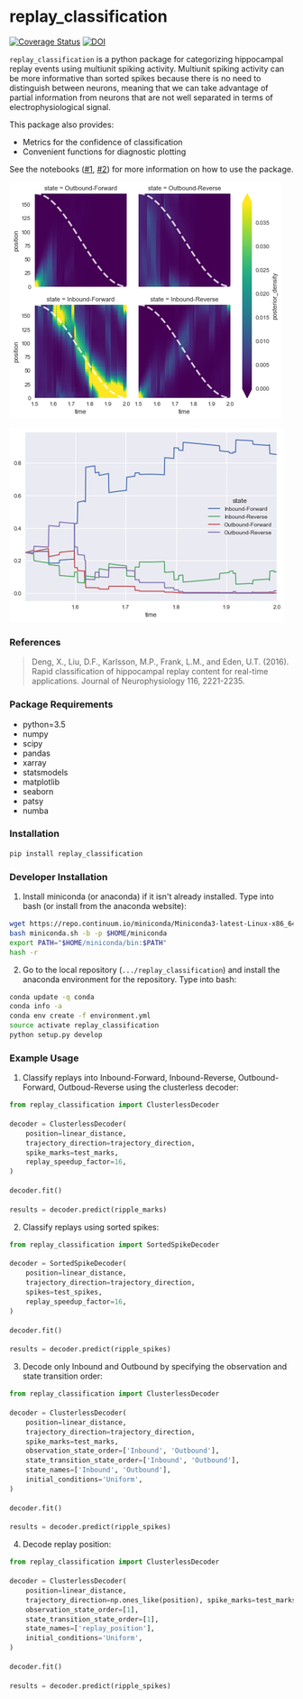 # replay_classification
[![Coverage Status](https://coveralls.io/repos/github/Eden-Kramer-Lab/replay_classification/badge.svg?branch=master)](https://coveralls.io/github/Eden-Kramer-Lab/replay_classification?branch=master) [![DOI](https://zenodo.org/badge/104356770.svg)](https://zenodo.org/badge/latestdoi/104356770)

`replay_classification` is a python package for categorizing hippocampal replay events using multiunit spiking activity. Multiunit spiking activity can be more informative than sorted spikes because there is no need to distinguish between neurons, meaning that we can take advantage of partial information from neurons that are not well separated in terms of electrophysiological signal.

This package also provides:
+  Metrics for the confidence of classification
+  Convenient functions for diagnostic plotting

See the notebooks ([\#1](examples/Simulate_Ripple_Decoding_Data_Sorted_Spikes.ipynb), [\#2](examples/Simulate_Ripple_Decoding_Data_Clusterless.ipynb)) for more information on how to use the package.

![Posterior Density](/replay_example.png)

![Probability of States](/state_probability.png)

### References ###

> Deng, X., Liu, D.F., Karlsson, M.P., Frank, L.M., and Eden, U.T.
(2016). Rapid classification of hippocampal replay content for
real-time applications. Journal of Neurophysiology 116, 2221-2235.

### Package Requirements ###
- python=3.5
- numpy
- scipy
- pandas
- xarray
- statsmodels
- matplotlib
- seaborn
- patsy
- numba

### Installation ###

```python
pip install replay_classification
```

### Developer Installation ###

1. Install miniconda (or anaconda) if it isn't already installed. Type into bash (or install from the anaconda website):
```bash
wget https://repo.continuum.io/miniconda/Miniconda3-latest-Linux-x86_64.sh -O miniconda.sh;
bash miniconda.sh -b -p $HOME/miniconda
export PATH="$HOME/miniconda/bin:$PATH"
hash -r
```

2. Go to the local repository (`.../replay_classification`) and install the anaconda environment for the repository. Type into bash:
```bash
conda update -q conda
conda info -a
conda env create -f environment.yml
source activate replay_classification
python setup.py develop
```

### Example Usage ###

1. Classify replays into Inbound-Forward, Inbound-Reverse, Outbound-Forward, Outboud-Reverse using the clusterless decoder:
```python
from replay_classification import ClusterlessDecoder

decoder = ClusterlessDecoder(
    position=linear_distance,
    trajectory_direction=trajectory_direction,
    spike_marks=test_marks,
    replay_speedup_factor=16,
)

decoder.fit()

results = decoder.predict(ripple_marks)
```
2. Classify replays using sorted spikes:
```python
from replay_classification import SortedSpikeDecoder

decoder = SortedSpikeDecoder(
    position=linear_distance,
    trajectory_direction=trajectory_direction,
    spikes=test_spikes,
    replay_speedup_factor=16,
)

decoder.fit()

results = decoder.predict(ripple_spikes)
```
3. Decode only Inbound and Outbound by specifying the observation and state transition order:
```python
from replay_classification import ClusterlessDecoder

decoder = ClusterlessDecoder(
    position=linear_distance,
    trajectory_direction=trajectory_direction,
    spike_marks=test_marks,
    observation_state_order=['Inbound', 'Outbound'],
    state_transition_state_order=['Inbound', 'Outbound'],
    state_names=['Inbound', 'Outbound'],
    initial_conditions='Uniform',
)

decoder.fit()

results = decoder.predict(ripple_spikes)
```
4. Decode replay position:
```python
from replay_classification import ClusterlessDecoder

decoder = ClusterlessDecoder(
    position=linear_distance,
    trajectory_direction=np.ones_like(position), spike_marks=test_marks,
    observation_state_order=[1],
    state_transition_state_order=[1],
    state_names=['replay_position'],
    initial_conditions='Uniform',
)

decoder.fit()

results = decoder.predict(ripple_spikes)
```
